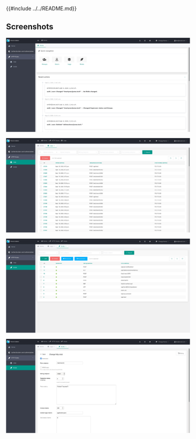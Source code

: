 {{#include ../../README.md}}

## Screenshots
![](./images/01.jpg)
  
![](./images/02.jpg)
  
![](./images/03.jpg)
  
![](./images/04.jpg)
